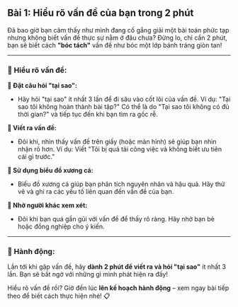 ## Bài 1: Hiểu rõ vấn đề của bạn trong 2 phút

Đã bao giờ bạn cảm thấy như mình đang cố gắng giải một bài toán phức tạp nhưng không biết vấn đề thực sự nằm ở đâu chưa? Đừng lo, chỉ cần 2 phút, bạn sẽ biết cách **"bóc tách"** vấn đề như bóc một lớp bánh tráng giòn tan!

---

### 📌 Hiểu rõ vấn đề:

**🔹 Đặt câu hỏi "tại sao":**
- Hãy hỏi "tại sao" ít nhất 3 lần để đi sâu vào cốt lõi của vấn đề. Ví dụ: "Tại sao tôi không hoàn thành bài tập?" Có thể là do "Tại sao tôi không có đủ thời gian?" và tiếp tục đến khi bạn tìm ra gốc rễ.

**🔹 Viết ra vấn đề:**
- Đôi khi, nhìn thấy vấn đề trên giấy (hoặc màn hình) sẽ giúp bạn nhìn nhận rõ hơn. Ví dụ: Viết "Tôi bị quá tải công việc và không biết ưu tiên cái gì trước."

**🔹 Sử dụng biểu đồ xương cá:**
- Biểu đồ xương cá giúp bạn phân tích nguyên nhân và hậu quả. Hãy thử vẽ và ghi ra các yếu tố liên quan đến vấn đề của bạn.

**🔹 Nhờ người khác xem xét:**
- Đôi khi bạn quá gần gũi với vấn đề để thấy rõ ràng. Hãy nhờ bạn bè hoặc đồng nghiệp cho ý kiến.

---

### 🚀 Hành động:

Lần tới khi gặp vấn đề, hãy **dành 2 phút để viết ra và hỏi "tại sao"** ít nhất 3 lần. Bạn sẽ bất ngờ với những gì mình phát hiện ra đấy!

Hiểu rõ vấn đề rồi? Giờ đến lúc **lên kế hoạch hành động** – xem ngay bài tiếp theo để biết cách thực hiện nhé! 📋